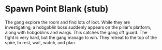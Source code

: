 # Spawn Point Blank (stub)

The gang explore the room and find lots of loot.
While they are investigating, a hobgoblin boss suddenly appears on the pillar's platform,
along with hobgoblins and wargs.
This catches the gang off guard.
The fight is very hard, but the gang manage to win.
They retreat to the top of the spire, to rest, wait, watch, and plan.
